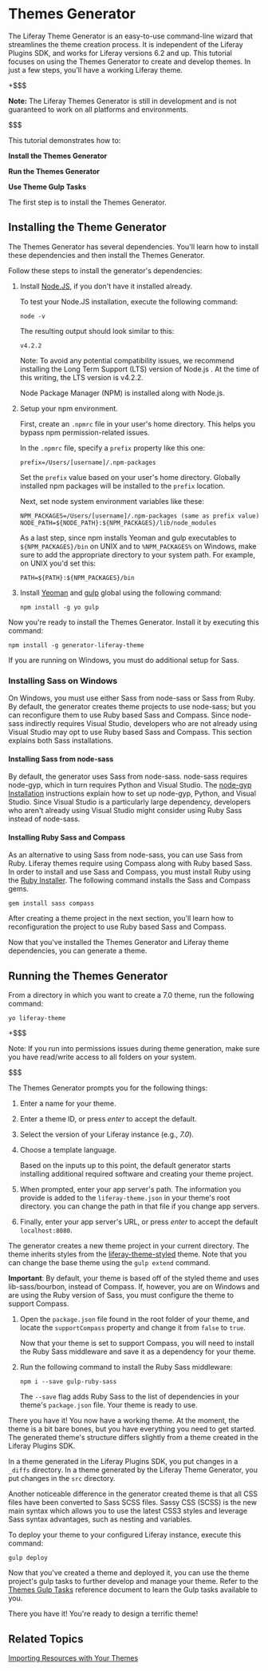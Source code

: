 # Themes Generator [](id=themes-generator)

The Liferay Theme Generator is an easy-to-use command-line wizard that
streamlines the theme creation process. It is independent of the Liferay Plugins
SDK, and works for Liferay versions 6.2 and up. This tutorial focuses on using
the Themes Generator to create and develop themes. In just a few steps, you'll
have a working Liferay theme.

+$$$

**Note:** The Liferay Themes Generator is still in development and is not
guaranteed to work on all platforms and environments.

$$$

This tutorial demonstrates how to:

**Install the Themes Generator**

**Run the Themes Generator**

**Use Theme Gulp Tasks**

The first step is to install the Themes Generator.

## Installing the Theme Generator [](id=installing-the-theme-generator)

The Themes Generator has several dependencies. You'll learn how to install these
dependencies and then install the Themes Generator.

Follow these steps to install the generator's dependencies:

1.  Install [Node.JS](http://nodejs.org/), if you don't have it installed
    already. 

    To test your Node.JS installation, execute the following command:

        node -v

    The resulting output should look similar to this:

        v4.2.2

    Note: To avoid any potential compatibility issues, we recommend installing
    the Long Term Support (LTS) version of Node.js . At the time of this
    writing, the LTS version is v4.2.2.

    Node Package Manager (NPM) is installed along with Node.js. 

2.  Setup your npm environment. 

    First, create an `.npmrc` file in your user's home directory. This helps
    you bypass npm permission-related issues. 

    In the `.npmrc` file, specify a `prefix` property like this one:

        prefix=/Users/[username]/.npm-packages

    Set the `prefix` value based on your user's home directory. Globally
    installed npm packages will be installed to the `prefix` location. 

    Next, set node system environment variables like these:

        NPM_PACKAGES=/Users/[username]/.npm-packages (same as prefix value)
        NODE_PATH=${NODE_PATH}:${NPM_PACKAGES}/lib/node_modules

    As a last step, since npm installs Yeoman and gulp executables to
    `${NPM_PACKAGES}/bin` on UNIX and to `%NPM_PACKAGES%` on Windows, make sure
    to add the appropriate directory to your system path. For example, on UNIX
    you'd set this:

        PATH=${PATH}:${NPM_PACKAGES}/bin

3.  Install [Yeoman](http://yeoman.io/) and [gulp](https://www.npmjs.com/package/gulp)
    global using the following command:

        npm install -g yo gulp

Now you're ready to install the Themes Generator. Install it by executing this
command:

    npm install -g generator-liferay-theme

If you are running on Windows, you must do additional setup for Sass.

### Installing Sass on Windows

On Windows, you must use either Sass from node-sass or Sass from Ruby. By default,
the generator creates theme projects to use node-sass; but you can reconfigure
them to use Ruby based Sass and Compass. Since node-sass indirectly requires
Visual Studio, developers who are not already using Visual Studio may opt to use
Ruby based Sass and Compass. This section explains both Sass installations. 

#### Installing Sass from node-sass

By default, the generator uses Sass from node-sass. node-sass requires node-gyp,
which in turn requires Python and Visual Studio. The [node-gyp Installation](https://github.com/nodejs/node-gyp#installation)
instructions explain how to set up node-gyp, Python, and Visual Studio. Since
Visual Studio is a particularly large dependency, developers who aren't already
using Visual Studio might consider using Ruby Sass instead of node-sass. 

#### Installing Ruby Sass and Compass

As an alternative to using Sass from node-sass, you can use Sass from Ruby.
Liferay themes require using Compass along with Ruby based Sass. In order to
install and use Sass and Compass, you must install Ruby using the [Ruby Installer](http://rubyinstaller.org/).
The following command installs the Sass and Compass gems.

    gem install sass compass

After creating a theme project in the next section, you'll learn how to
reconfiguration the project to use Ruby based Sass and Compass.

Now that you've installed the Themes Generator and Liferay theme dependencies,
you can generate a theme. 

## Running the Themes Generator

<!--
When you installed the Liferay Theme Generator, you also installed two
sub-generators with it: a themelet creator, and a theme importer. For the
purposes of this tutorial, the focus will be on the default Themes Generator. 
To learn how to use the generator to create themelets and import themes, you 
can read the Extending your Theme Using Themelets tutorial and the Importing and 
Upgrading Themes tutorials.

Need to add back once the tutorials are live-->

From a directory in which you want to create a 7.0 theme, run the following
command:

    yo liferay-theme

+$$$

Note: If you run into permissions issues during theme generation, make sure you
have read/write access to all folders on your system. 

$$$

The Themes Generator prompts you for the following things:

1. Enter a name for your theme.

2. Enter a theme ID, or press *enter* to accept the default. 

3. Select the version of your Liferay instance (e.g., *7.0*).

4. Choose a template language.

    Based on the inputs up to this point, the default generator starts
    installing additional required software and creating your theme project. 

5. When prompted, enter your app server's path. The information you
   provide is added to the `liferay-theme.json` in your theme's root directory.
   you can change the path in that file if you change app servers.
   
6. Finally, enter your app server's URL, or press *enter* to accept the default
   `localhost:8080`.

The generator creates a new theme project in your current directory. The theme
inherits styles from the [liferay-theme-styled](https://www.npmjs.com/package/liferay-theme-styled)
theme. Note that you can change the base theme using the `gulp extend` command.

**Important**: By default, your theme is based off of the styled theme and uses 
lib-sass/bourbon, instead of Compass. If, however, you are on Windows and 
are using the Ruby version of Sass, you must configure the theme to support
Compass. 

1.  Open the `package.json` file found in the root folder of your theme, and
    locate the `supportCompass` property and change it from `false` to `true`.
   
    Now that your theme is set to support Compass, you will need to install the
    Ruby Sass middleware and save it as a dependency for your theme.
    
2.  Run the following command to install the Ruby Sass middleware:

        npm i --save gulp-ruby-sass
        
    The `--save` flag adds Ruby Sass to the list of dependencies in your theme's
    `package.json` file. Your theme is ready to use.

There you have it! You now have a working theme. At the moment, the theme is a
bit bare bones, but you have everything you need to get started. The generated
theme's structure differs slightly from a theme created in the Liferay Plugins
SDK.

In a theme generated in the Liferay Plugins SDK, you put changes in a `_diffs`
directory. In a theme generated by the Liferay Theme Generator, you put changes
in the `src` directory.

Another noticeable difference in the generator created theme is that all CSS
files have been converted to Sass SCSS files. Sassy CSS (SCSS) is the new main
syntax which allows you to use the latest CSS3 styles and leverage Sass syntax
advantages, such as nesting and variables.

To deploy your theme to your configured Liferay instance, execute this command:

    gulp deploy

Now that you've created a theme and deployed it, you can use the theme project's
gulp tasks to further develop and manage your theme. Refer to the [Themes Gulp Tasks](/develop/reference/-/knowledge_base/7-0/themes-gulp-tasks)
reference document to learn the Gulp tasks available to you.

There you have it! You're ready to design a terrific theme!

## Related Topics [](id=related-topics)

[Importing Resources with Your Themes](/develop/tutorials/-/knowledge_base/7-0/importing-resources-with-your-themes)
